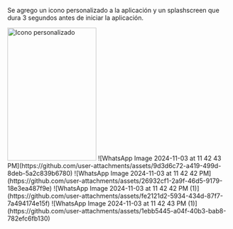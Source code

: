 Se agrego un icono personalizado a la aplicación y un splashscreen que dura 3 segundos antes de iniciar la aplicación.

<img src="https://github.com/user-attachments/assets/9d3d6c72-a419-499d-8deb-5a2c839b6780" alt="Icono personalizado" width="200" height="300">
![WhatsApp Image 2024-11-03 at 11 42 43 PM](https://github.com/user-attachments/assets/9d3d6c72-a419-499d-8deb-5a2c839b6780)
![WhatsApp Image 2024-11-03 at 11 42 42 PM](https://github.com/user-attachments/assets/26932cf1-2a9f-46d5-9179-18e3ea487f9e)
![WhatsApp Image 2024-11-03 at 11 42 42 PM (1)](https://github.com/user-attachments/assets/fe2121d2-5934-434d-87f7-7a494174e15f)
![WhatsApp Image 2024-11-03 at 11 42 43 PM (1)](https://github.com/user-attachments/assets/1ebb5445-a04f-40b3-bab8-782efc6fb130)

